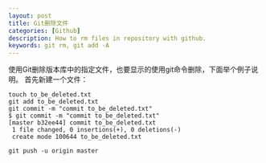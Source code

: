 ```yaml
---
layout: post
title: Git删除文件
categories: [Github]
description: How to rm files in repository with github.
keywords: git rm, git add -A
---
```


使用Git删除版本库中的指定文件，也要显示的使用git命令删除，下面举个例子说明。
首先新建一个文件：
```
touch to_be_deleted.txt
git add to_be_deleted.txt
git commit -m "commit to_be_deleted.txt"
$ git commit -m "commit to_be_deleted.txt"
[master b32ee44] commit to_be_deleted.txt
 1 file changed, 0 insertions(+), 0 deletions(-)
 create mode 100644 to_be_deleted.txt

git push -u origin master
```
